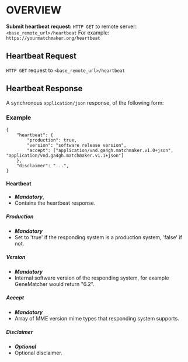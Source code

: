 # OVERVIEW

**Submit heartbeat request:**
`HTTP GET` to remote server: `<base_remote_url>/heartbeat`
For example: `https://yourmatchmaker.org/heartbeat`


## Heartbeat Request

`HTTP GET` request to `<base_remote_url>/heartbeat`

## Heartbeat Response
A synchronous `application/json` response, of the following form:

### Example

```
{
    "heartbeat": {
        "production": true,
        "version": "software release version",
        "accept": ["application/vnd.ga4gh.matchmaker.v1.0+json", "application/vnd.ga4gh.matchmaker.v1.1+json"]
    },
    "disclaimer": "...", 
}
```

#### Heartbeat
* ***Mandatory***, 
* Contains the heartbeat response.

##### Production
* ***Mandatory***
* Set to 'true' if the responding system is a production system, 'false' if not.

##### Version
* ***Mandatory***
* Internal software version of the responding system, for example GeneMatcher would return "6.2".

##### Accept
* ***Mandatory***
* Array of MME version mime types that responding system supports.

##### Disclaimer
* ***Optional***
* Optional disclaimer.
